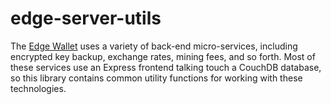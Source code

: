 # edge-server-utils

The [Edge Wallet](https://edge.app) uses a variety of back-end micro-services, including encrypted key backup, exchange rates, mining fees, and so forth. Most of these services use an Express frontend talking touch a CouchDB database, so this library contains common utility functions for working with these technologies.
